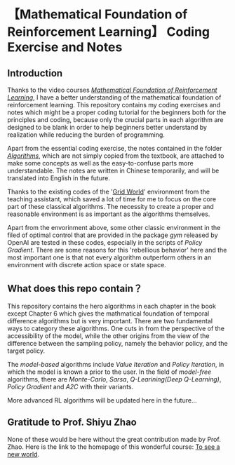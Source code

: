 # 【Mathematical Foundation of Reinforcement Learning】 Coding Exercise and Notes

## Introduction

Thanks to the video courses *[Mathematical Foundation of Reinforcement Learning](https://github.com/MathFoundationRL/Book-Mathematical-Foundation-of-Reinforcement-Learning/tree/main)*, I have a better understanding of the mathematical foundation of reinforcement learning. This repository contains my coding exercises and notes which might be a proper coding tutorial for the beginners both for the principles and coding, because only the crucial parts in each algorithm are designed to be blank in order to help beginners better understand by realization while reducing the burden of programming.

Apart from the essential coding exercise, the notes contained in the folder _[Algorithms](https://github.com/SupermanCaozh/RL_Coding_Exercise/tree/master/Algorithms)_, which are not simply copied from the textbook, are attached to make some concepts as well as the easy-to-confuse parts more understandable. The notes are written in Chinese temporarily, and will be translated into English in the future.

Thanks to the existing codes of the '[Grid World](https://github.com/MathFoundationRL/Book-Mathematical-Foundation-of-Reinforcement-Learning/tree/main/Code%20for%20grid%20world/python_version/src)' environment from the teaching assistant, which saved a lot of time for me to focus on the core part of these classical algorithms. The necessity to create a proper and reasonable environment is as important as the algorithms themselves.

Apart from the envorinment above, some other classic environment in the filed of optimal control that are provided in the package _gym_ released by OpenAI are tested in these codes, especially in the scripts of _Policy Gradient_. There are some reasons for this 'rebellious behavior' here and the most important one is that not every algorithm outperform others in an environment with discrete action space or state space.

## What does this repo contain？

This repository contains the hero algorithms in each chapter in the book except Chapter 6 which gives the mathmatical foundation of temporal difference algorithms but is very important. There are two fundamental ways to category these algorithms. One cuts in from the perspective of the accessibility of the model, while the other origins from the view of the difference between the sampling policy, namely the behavior policy, and the target policy.

The *model-based* algorithms include *Value Iteration* and *Policy Iteration*, in which the model is known a prior to the user. In the field of *model-free* algorithms, there are *Monte-Carlo*, *Sarsa*, *Q-Learining(Deep Q-Learning)*, *Policy Gradient* and *A2C* with their variants. 

More advanced RL algorithms will be updated here in the future...

## Gratitude to Prof. Shiyu Zhao

None of these would be here without the great contribution made by Prof. Zhao. Here is the link to the homepage of this wonderful course: [To see a new world](https://github.com/MathFoundationRL/Book-Mathematical-Foundation-of-Reinforcement-Learning/tree/main).
